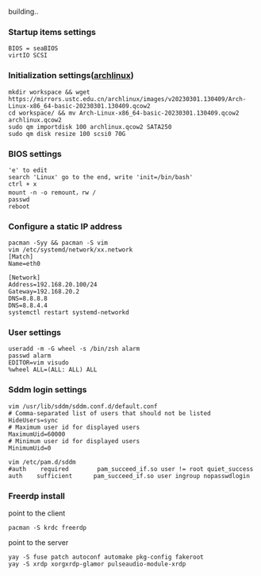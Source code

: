 building..

### Startup items settings

    BIOS = seaBIOS
    virtIO SCSI
### Initialization settings([archlinux](https://mirrors.ustc.edu.cn/archlinux/images/))

    mkdir workspace && wget https://mirrors.ustc.edu.cn/archlinux/images/v20230301.130409/Arch-Linux-x86_64-basic-20230301.130409.qcow2
    cd workspace/ && mv Arch-Linux-x86_64-basic-20230301.130409.qcow2 archlinux.qcow2
    sudo qm importdisk 100 archlinux.qcow2 SATA250
    sudo qm disk resize 100 scsi0 70G
### BIOS settings

    'e' to edit
    search 'Linux' go to the end, write 'init=/bin/bash'
    ctrl + x
    mount -n -o remount，rw /
    passwd
    reboot
### Configure a static IP address

    pacman -Syy && pacman -S vim
    vim /etc/systemd/network/xx.network
    [Match]
    Name=eth0
    
    [Network]
    Address=192.168.20.100/24
    Gateway=192.168.20.2
    DNS=8.8.8.8
    DNS=8.8.4.4
    systemctl restart systemd-networkd
### User settings

    useradd -m -G wheel -s /bin/zsh alarm
    passwd alarm
    EDITOR=vim visudo
    %wheel ALL=(ALL: ALL) ALL
### Sddm login settings

    vim /usr/lib/sddm/sddm.conf.d/default.conf
    # Comma-separated list of users that should not be listed
    HideUsers=sync
    # Maximum user id for displayed users
    MaximumUid=60000
    # Minimum user id for displayed users
    MinimumUid=0
    
    vim /etc/pam.d/sddm
    #auth    required        pam_succeed_if.so user != root quiet_success
    auth    sufficient      pam_succeed_if.so user ingroup nopasswdlogin
### Freerdp install

point to the client

    pacman -S krdc freerdp
point to the server

    yay -S fuse patch autoconf automake pkg-config fakeroot
    yay -S xrdp xorgxrdp-glamor pulseaudio-module-xrdp
    
